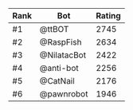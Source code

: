 Rank|Bot|Rating
---|---|---
#1|@ttBOT|2745
#2|@RaspFish|2634
#3|@NilatacBot|2422
#4|@anti-bot|2256
#5|@CatNail|2176
#6|@pawnrobot|1946
